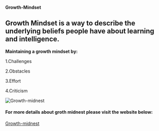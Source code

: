  **Growth-Mindset**

## Growth Mindset is a way to describe the underlying beliefs people have about learning and intelligence. 

**Maintaining a growth mindset by:**

1.Challenges

2.Obstacles

3.Effort

4.Criticism

![Growth-midnest](Growth-Mindset-e1565799493145)

















#### For more details about groth midnest please visit the website below:
[Growth-midnest](https://www.excelsior.edu/article/growth-mindset/)

